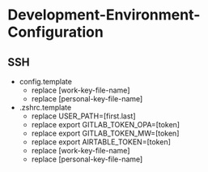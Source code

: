 # Development-Environment-Configuration

## SSH
 - config.template
   - replace [work-key-file-name]
   - replace [personal-key-file-name]
 - .zshrc.template
   - replace USER_PATH=[first.last]
   - replace export GITLAB_TOKEN_OPA=[token]
   - replace export GITLAB_TOKEN_MW=[token]
   - replace export AIRTABLE_TOKEN=[token]
   - replace [work-key-file-name]
   - replace [personal-key-file-name]

